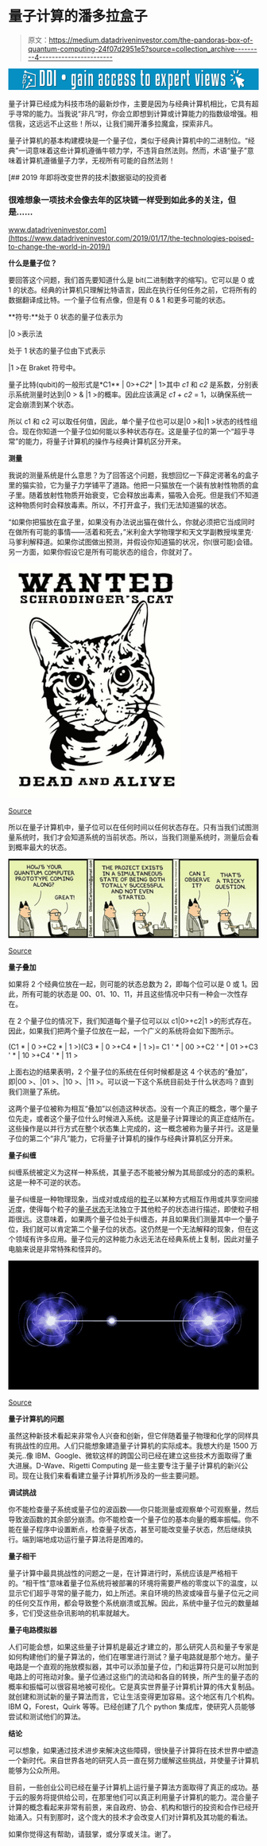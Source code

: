 # 量子计算的潘多拉盒子

> 原文：<https://medium.datadriveninvestor.com/the-pandoras-box-of-quantum-computing-24f07d2951e5?source=collection_archive---------4----------------------->

[![](img/dee63b92227a78f4e61bfccd1680ccd8.png)](http://www.track.datadriveninvestor.com/1B9E)

量子计算已经成为科技市场的最新炒作，主要是因为与经典计算机相比，它具有超乎寻常的能力。当我说“非凡”时，你会立即想到计算或计算能力的指数级增强。相信我，这远远不止这些！所以，让我们揭开潘多拉魔盒，探索非凡。

量子计算机的基本构建模块是一个量子位，类似于经典计算机中的二进制位。“经典”一词意味着这些计算机遵循牛顿力学，不违背自然法则。然而，术语“量子”意味着计算机遵循量子力学，无视所有可能的自然法则！

[](https://www.datadriveninvestor.com/2019/01/17/the-technologies-poised-to-change-the-world-in-2019/) [## 2019 年即将改变世界的技术|数据驱动的投资者

### 很难想象一项技术会像去年的区块链一样受到如此多的关注，但是……

www.datadriveninvestor.com](https://www.datadriveninvestor.com/2019/01/17/the-technologies-poised-to-change-the-world-in-2019/) 

**什么是量子位？**

要回答这个问题，我们首先要知道什么是 bit(二进制数字的缩写)。它可以是 0 或 1 的状态。经典的计算机只理解比特语言，因此在执行任何任务之前，它将所有的数据翻译成比特。一个量子位有点像，但是有 0 & 1 和更多可能的状态。

**符号:**处于 0 状态的量子位表示为

|0 >表示法

处于 1 状态的量子位由下式表示

|1 >在 Braket 符号中。

量子比特(qubit)的一般形式是*C1** | 0>+*C2** | 1>其中 *c1* 和 *c2* 是系数，分别表示系统测量时达到|0 > & |1 >的概率。因此应该满足 *c1* + *c2* = 1，以确保系统一定会崩溃到某个状态。

所以 c1 和 c2 可以取任何值，因此，单个量子位也可以是|0 >和|1 >状态的线性组合。现在你知道一个量子位如何能以多种状态存在。这是量子位的第一个“超乎寻常”的能力，将量子计算机的操作与经典计算机区分开来。

**测量**

我说的测量系统是什么意思？为了回答这个问题，我想回忆一下薛定谔著名的盒子里的猫实验，它为量子力学铺平了道路。他把一只猫放在一个装有放射性物质的盒子里。随着放射性物质开始衰变，它会释放出毒素，猫吸入会死。但是我们不知道这种物质何时会释放毒素。所以，不打开盒子，我们无法知道猫的状态。

“如果你把猫放在盒子里，如果没有办法说出猫在做什么，你就必须把它当成同时在做所有可能的事情——活着和死去，”米利金大学物理学和天文学副教授埃里克·马爹利解释道。如果你试图做出预测，并假设你知道猫的状况，你(很可能)会错。另一方面，如果你假设它是所有可能状态的组合，你就对了。

![](img/6d746cb5ad0987c38c0300cb7d5e57c9.png)

[Source](https://www.redbubble.com/people/glalertton/works/26121744-wanted-dead-and-alive-schrodinger-cat?p=art-print)

所以在量子计算机中，量子位可以在任何时间以任何状态存在。只有当我们试图测量系统时，我们才会知道系统的当前状态。所以，当我们测量系统时，测量后会看到概率最大的状态。

![](img/d14a70f63362d35564f7ecdd6a09cf45.png)

[Source](https://blogs.msdn.microsoft.com/uk_faculty_connection/2017/10/30/microsofts-software-for-quantum-computing-liqui/)

**量子叠加**

如果将 2 个经典位放在一起，则可能的状态总数为 2，即每个位可以是 0 或 1。因此，所有可能的状态是 00、01、10、11，并且这些情况中只有一种会一次性存在。

在 2 个量子位的情况下，我们知道每个量子位可以以 c1|0>+c2|1 >的形式存在。因此，如果我们把两个量子位放在一起，一个广义的系统将会如下图所示。

(C1 * | 0 >+C2 * | 1 >)(C3 * | 0 >+C4 * | 1 >)= C1 ' * | 00 >+C2 ' * | 01 >+C3 ' * | 10 >+C4 ' * | 11 >

上面右边的结果表明，2 个量子位的系统在任何时候都是这 4 个状态的“叠加”，即|00 >、|01 >、|10 >、|11 >。可以说一下这个系统目前处于什么状态吗？直到我们测量了系统。

这两个量子位被称为相互“叠加”以创造这种状态。没有一个真正的概念，哪个量子位先走，或者这个量子位什么时候进入系统。这是量子计算理论的真正症结所在。这些操作是以并行方式在整个状态集上完成的，这一概念被称为量子并行。这是量子位的第二个“非凡”能力，它将量子计算机的操作与经典计算机区分开来。

**量子纠缠**

纠缠系统被定义为这样一种系统，其量子态不能被分解为其局部成分的态的乘积。这是一种不可逆的状态。

量子纠缠是一种物理现象，当成对或成组的[粒子](https://en.wikipedia.org/wiki/Particle)以某种方式相互作用或共享空间接近度，使得每个粒子的[量子状态](https://en.wikipedia.org/wiki/Quantum_state)无法独立于其他粒子的状态进行描述，即使粒子相距很远。这意味着，如果两个量子位处于纠缠态，并且如果我们测量其中一个量子位，我们就可以肯定第二个量子位的状态。这仍然是一个无法解释的现象，但在这个领域有许多应用。量子位元的这种能力永远无法在经典系统上复制，因此对量子电脑来说是非常特殊和怪异的。

![](img/f5abb166e82dd996543d9694c6f8af28.png)

[Source](https://pixels.com/featured/quantum-entanglement-victor-de-schwanberg.html)

**量子计算机的问题**

虽然这种新技术看起来非常令人兴奋和创新，但它伴随着量子物理和化学的同样具有挑战性的应用。人们只能想象建造量子计算机的实际成本。我想大约是 1500 万美元..像 IBM、Google、微软这样的跨国公司已经在建立这些技术方面取得了重大进展。D-Wave、Rigetti Computing 是一些主要专注于量子计算机的新兴公司。现在让我们来看看建立量子计算机所涉及的一些主要问题。

**调试挑战**

你不能检查量子系统或量子位的波函数——你只能测量或观察单个可观察量，然后导致波函数的其余部分崩溃。你不能检查一个量子位的基本向量的概率振幅。你不能在量子程序中设置断点，检查量子状态，甚至可能改变量子状态，然后继续执行。端到端地成功运行量子算法将是困难的。

**量子相干**

量子计算中最具挑战性的问题之一是，在计算进行时，系统应该是严格相干的。“相干性”意味着量子位系统将被部署的环境将需要严格的零度以下的温度，以显示它们超乎寻常的量子能力，如上所述。来自环境的热波或噪音与量子位元之间的任何交互作用，都会导致整个系统崩溃或瓦解。因此，系统中量子位元的数量越多，它们受这些杂讯影响的机率就越大。

**量子电路模拟器**

人们可能会想，如果这些量子计算机是最近才建立的，那么研究人员和量子专家是如何构建他们的量子算法的，他们在哪里进行测试？量子电路就是那个地方。量子电路是一个直观的拖放模拟器，其中可以添加量子位，门和运算符只是可以附加到电路上的可拖动对象。量子位通过这些门的流动和各自的转换，所产生的量子态的概率和振幅可以很容易地被可视化。它是真实世界量子计算机计算的伟大复制品。就创建和测试新的量子算法而言，它让生活变得更加容易。这个地区有几个机构。IBM Q，Forest，Quirk 等等。已经创建了几个 python 集成库，使研究人员能够尝试和测试他们的算法。

**结论**

可以想象，如果通过技术进步来解决这些障碍，很快量子计算将在技术世界中塑造一个新时代。来自世界各地的研究人员一直在努力缓解这些挑战，并使量子计算机能够为公众所用。

目前，一些创业公司已经在量子计算机上运行量子算法方面取得了真正的成功。基于云的服务将提供给公司，在那里他们可以真正利用量子计算机的能力。混合量子计算的概念看起来非常有前景，来自政府、协会、机构和银行的投资和合作已经开始涌入。只有到那时，这个庞大的技术才会改变人们对计算机及其功能的看法。

如果你觉得这有帮助，请鼓掌，或分享或关注。谢了。